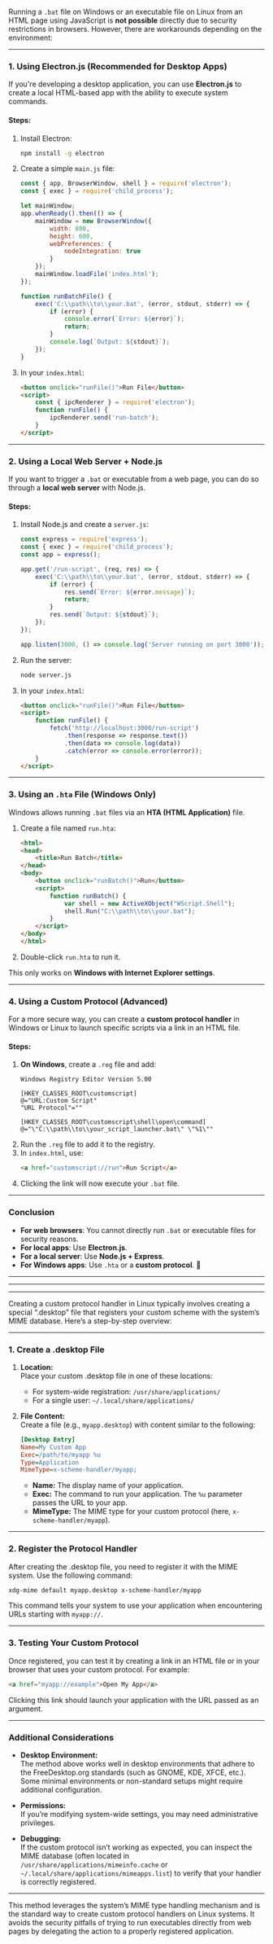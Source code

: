 Running a `.bat` file on Windows or an executable file on Linux from an HTML page using JavaScript is **not possible** directly due to security restrictions in browsers. However, there are workarounds depending on the environment:

---

### **1. Using Electron.js (Recommended for Desktop Apps)**
If you're developing a desktop application, you can use **Electron.js** to create a local HTML-based app with the ability to execute system commands.

#### Steps:
1. Install Electron:
   ```sh
   npm install -g electron
   ```
2. Create a simple `main.js` file:
   ```javascript
   const { app, BrowserWindow, shell } = require('electron');
   const { exec } = require('child_process');

   let mainWindow;
   app.whenReady().then(() => {
       mainWindow = new BrowserWindow({
           width: 800,
           height: 600,
           webPreferences: {
               nodeIntegration: true
           }
       });
       mainWindow.loadFile('index.html');
   });

   function runBatchFile() {
       exec('C:\\path\\to\\your.bat', (error, stdout, stderr) => {
           if (error) {
               console.error(`Error: ${error}`);
               return;
           }
           console.log(`Output: ${stdout}`);
       });
   }
   ```

3. In your `index.html`:
   ```html
   <button onclick="runFile()">Run File</button>
   <script>
       const { ipcRenderer } = require('electron');
       function runFile() {
           ipcRenderer.send('run-batch');
       }
   </script>
   ```

---

### **2. Using a Local Web Server + Node.js**
If you want to trigger a `.bat` or executable from a web page, you can do so through a **local web server** with Node.js.

#### Steps:
1. Install Node.js and create a `server.js`:
   ```javascript
   const express = require('express');
   const { exec } = require('child_process');
   const app = express();

   app.get('/run-script', (req, res) => {
       exec('C:\\path\\to\\your.bat', (error, stdout, stderr) => {
           if (error) {
               res.send(`Error: ${error.message}`);
               return;
           }
           res.send(`Output: ${stdout}`);
       });
   });

   app.listen(3000, () => console.log('Server running on port 3000'));
   ```
2. Run the server:
   ```sh
   node server.js
   ```
3. In your `index.html`:
   ```html
   <button onclick="runFile()">Run File</button>
   <script>
       function runFile() {
           fetch('http://localhost:3000/run-script')
               .then(response => response.text())
               .then(data => console.log(data))
               .catch(error => console.error(error));
       }
   </script>
   ```

---

### **3. Using an `.hta` File (Windows Only)**
Windows allows running `.bat` files via an **HTA (HTML Application)** file.

1. Create a file named `run.hta`:
   ```html
   <html>
   <head>
       <title>Run Batch</title>
   </head>
   <body>
       <button onclick="runBatch()">Run</button>
       <script>
           function runBatch() {
               var shell = new ActiveXObject("WScript.Shell");
               shell.Run("C:\\path\\to\\your.bat");
           }
       </script>
   </body>
   </html>
   ```
2. Double-click `run.hta` to run it.

This only works on **Windows with Internet Explorer settings**.

---

### **4. Using a Custom Protocol (Advanced)**
For a more secure way, you can create a **custom protocol handler** in Windows or Linux to launch specific scripts via a link in an HTML file.

#### Steps:
1. **On Windows**, create a `.reg` file and add:
   ```reg
   Windows Registry Editor Version 5.00

   [HKEY_CLASSES_ROOT\customscript]
   @="URL:Custom Script"
   "URL Protocol"=""

   [HKEY_CLASSES_ROOT\customscript\shell\open\command]
   @="\"C:\\path\\to\\your_script_launcher.bat\" \"%1\""
   ```
2. Run the `.reg` file to add it to the registry.
3. In `index.html`, use:
   ```html
   <a href="customscript://run">Run Script</a>
   ```
4. Clicking the link will now execute your `.bat` file.

---

### **Conclusion**
- **For web browsers**: You cannot directly run `.bat` or executable files for security reasons.
- **For local apps**: Use **Electron.js**.
- **For a local server**: Use **Node.js + Express**.
- **For Windows apps**: Use `.hta` or a **custom protocol**.
🚀

---
---
---

Creating a custom protocol handler in Linux typically involves creating a special “.desktop” file that registers your custom scheme with the system’s MIME database. Here’s a step-by-step overview:

---

### **1. Create a .desktop File**

1. **Location:**  
   Place your custom .desktop file in one of these locations:
   - For system-wide registration: `/usr/share/applications/`
   - For a single user: `~/.local/share/applications/`

2. **File Content:**  
   Create a file (e.g., `myapp.desktop`) with content similar to the following:

   ```ini
   [Desktop Entry]
   Name=My Custom App
   Exec=/path/to/myapp %u
   Type=Application
   MimeType=x-scheme-handler/myapp;
   ```

   - **Name:** The display name of your application.
   - **Exec:** The command to run your application. The `%u` parameter passes the URL to your app.
   - **MimeType:** The MIME type for your custom protocol (here, `x-scheme-handler/myapp`).

---

### **2. Register the Protocol Handler**

After creating the .desktop file, you need to register it with the MIME system. Use the following command:

```bash
xdg-mime default myapp.desktop x-scheme-handler/myapp
```

This command tells your system to use your application when encountering URLs starting with `myapp://`.

---

### **3. Testing Your Custom Protocol**

Once registered, you can test it by creating a link in an HTML file or in your browser that uses your custom protocol. For example:

```html
<a href="myapp://example">Open My App</a>
```

Clicking this link should launch your application with the URL passed as an argument.

---

### **Additional Considerations**

- **Desktop Environment:**  
  The method above works well in desktop environments that adhere to the FreeDesktop.org standards (such as GNOME, KDE, XFCE, etc.). Some minimal environments or non-standard setups might require additional configuration.

- **Permissions:**  
  If you’re modifying system-wide settings, you may need administrative privileges.

- **Debugging:**  
  If the custom protocol isn’t working as expected, you can inspect the MIME database (often located in `/usr/share/applications/mimeinfo.cache` or `~/.local/share/applications/mimeapps.list`) to verify that your handler is correctly registered.

---

This method leverages the system’s MIME type handling mechanism and is the standard way to create custom protocol handlers on Linux systems. It avoids the security pitfalls of trying to run executables directly from web pages by delegating the action to a properly registered application.



